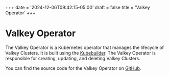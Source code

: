 +++
date = '2024-12-06T09:42:15-05:00'
draft = false
title = 'Valkey Operator'
+++

# Valkey Operator

The Valkey Operator is a Kubernetes operator that manages the lifecycle of Valkey Clusters. It is built using the [Kubebuilder](https://www.kubebuilder.io). The Valkey Operator is responsible for creating, updating, and deleting Valkey Clusters.

You can find the source code for the Valkey Operator on [GitHub](https://github.com/hyperspike/valkey-operator).
